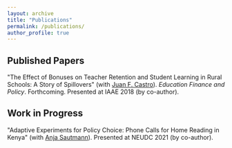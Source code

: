 ```yaml
---
layout: archive
title: "Publications"
permalink: /publications/
author_profile: true
---
```


## Published Papers

"The Effect of Bonuses on Teacher Retention and Student Learning in Rural Schools: A Story of Spillovers" (with [Juan F. Castro](https://sites.google.com/view/juanfcastro/)).
_Education Finance and Policy_. Forthcoming.
Presented at IAAE 2018 (by co-author).

## Work in Progress
"Adaptive Experiments for Policy Choice: Phone Calls for Home Reading in Kenya" (with [Anja Sautmann](https://sites.google.com/site/anjasautmann/home)).
Presented at NEUDC 2021 (by co-author).


 